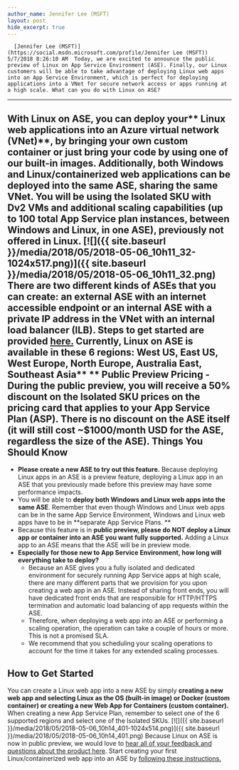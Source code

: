 ```yaml
---
author_name: Jennifer Lee (MSFT)
layout: post
hide_excerpt: true
---
```

      [Jennifer Lee (MSFT)](https://social.msdn.microsoft.com/profile/Jennifer Lee (MSFT))  5/7/2018 8:26:10 AM  Today, we are excited to announce the public preview of Linux on App Service Environment (ASE). Finally, our Linux customers will be able to take advantage of deploying Linux web apps into an App Service Environment, which is perfect for deploying applications into a VNet for secure network access or apps running at a high scale. What can you do with Linux on ASE?
----------------------------------

 With Linux on ASE, you can deploy your** Linux web applications into an Azure virtual network (VNet)**, by **bringing your own custom container or just bring your code** by using one of our built-in images. Additionally, both Windows and Linux/containerized web applications can be deployed into the same ASE, sharing the same VNet. You will be using the Isolated SKU with Dv2 VMs and additional scaling capabilities (**up to 100 total App Service plan instances**, between Windows and Linux, in one ASE), previously not offered in Linux.   [![]({{ site.baseurl }}/media/2018/05/2018-05-06_10h11_32-1024x517.png)]({{ site.baseurl }}/media/2018/05/2018-05-06_10h11_32.png) There are two different kinds of ASEs that you can create: an external ASE with an internet accessible endpoint or an internal ASE with a private IP address in the VNet with an internal load balancer (ILB). Steps to get started are provided [here.](https://docs.microsoft.com/azure/app-service/environment/create-external-ase#create-an-ase-and-a-linux-web-app-using-a-custom-docker-image-together) Currently, Linux on ASE is available in these 6 regions: **West US, East US, West Europe, North Europe, Australia East, Southeast Asia**** ** **Public Preview Pricing**  - During the public preview, you will receive a 50% discount on the Isolated SKU prices on the pricing card that applies to your App Service Plan (ASP). There is **no discount on the ASE itself** (it will still cost ~$1000/month USD for the ASE, regardless the size of the ASE). 
  Things You Should Know
----------------------

  - **Please create a new ASE to try out this feature.** Because deploying Linux apps in an ASE is a preview feature, deploying a Linux app in an ASE that you previously made before this preview may have some performance impacts. 
 -  You will be able to **deploy both Windows and Linux web apps into the same ASE**. Remember that even though Windows and Linux web apps can be in the same App Service Environment, Windows and Linux web apps have to be in **separate App Service Plans. **
 - Because this feature is in **public preview, please do NOT deploy a Linux app or container into an ASE you want fully supported.** Adding a Linux app to an ASE means that the ASE will be in preview mode. 
 -  **Especially for those new to App Service Environment, how long will everything take to deploy?** 
	 -  Because an ASE gives you a fully isolated and dedicated environment for securely running App Service apps at high scale, there are many different parts that we provision for you upon creating a web app in an ASE. Instead of sharing front ends, you will have dedicated front ends that are responsible for HTTP/HTTPS termination and automatic load balancing of app requests within the ASE. 
	 -  Therefore, when deploying a web app into an ASE or performing a scaling operation, the operation can take a couple of hours or more. This is not a promised SLA.
	 -  We recommend that you scheduling your scaling operations to account for the time it takes for any extended scaling processes. 
	  
  How to Get Started
------------------

 You can create a Linux web app into a new ASE by simply **creating a new web app and selecting Linux as the OS (built-in image) or Docker (custom container) or creating a new Web App for Containers (custom container).** When creating a new App Service Plan, remember to select one of the 6 supported regions and select one of the Isolated SKUs. [![]({{ site.baseurl }}/media/2018/05/2018-05-06_10h14_401-1024x514.png)]({{ site.baseurl }}/media/2018/05/2018-05-06_10h14_401.png) Because Linux on ASE is now in public preview, we would love to [hear all of your feedback and questions about the product here](https://feedback.azure.com/forums/169385-web-apps?category_id=333220). Start creating your first Linux/containerized web app into an ASE by [following these instructions.](https://docs.microsoft.com/azure/app-service/environment/create-external-ase#create-an-ase-and-a-linux-web-app-using-a-custom-docker-image-together)      
